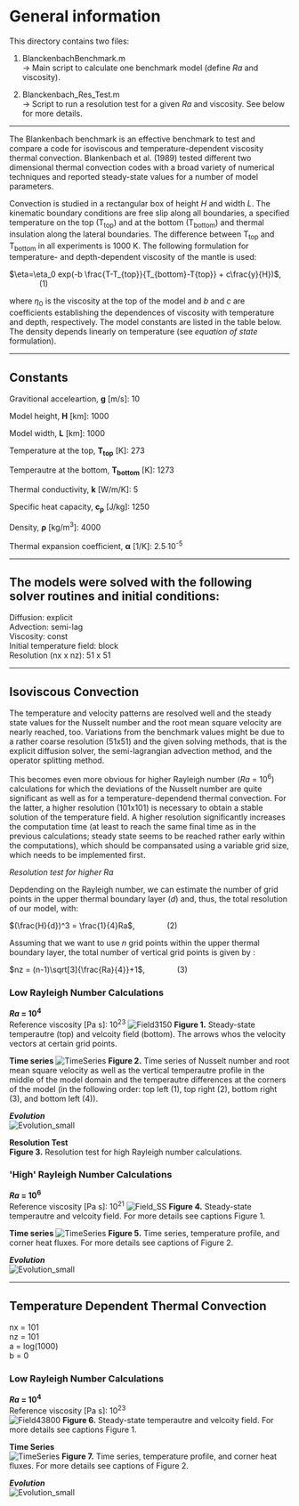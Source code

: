 # General information 

This directory contains two files: 

1. BlanckenbachBenchmark.m<br>
     -> Main script to calculate one benchmark model (define *Ra* and viscosity). 
   
3. Blanckenbach_Res_Test.m<br>
     -> Script to run a resolution test for a given *Ra* and viscosity. See below for more details. 

-------------------------------------------------------------

The Blankenbach benchmark is an effective benchmark to test and compare a code for isoviscous and temperature-dependent viscosity thermal convection. Blankenbach et al. (1989) tested different two dimensional thermal convection codes with a broad variety of numerical techniques and reported steady-state values for a number of model parameters. 

Convection is studied in a rectangular box of height *H* and width *L*. The kinematic boundary conditions are free slip along all boundaries, a specified temperature on the top (T<sub>top</sub>) and at the bottom (T<sub>bottom</sub>) and thermal insulation along the lateral boundaries. The difference between T<sub>top</sub> and T<sub>bottom</sub> in all experiments is 1000 K. The following formulation for temperature- and depth-dependent viscosity of the mantle is used: 

$\eta=\eta_0 exp(-b \frac{T-T_{top}}{T_{bottom}-T{top}} + c\frac{y}{H})$, &emsp; &emsp; &emsp; (1)

where $\eta_0$ is the viscosity at the top of the model and *b* and *c* are coefficients establishing the dependences of viscosity with temperature and depth, respectively. The model constants are listed in the table below. The density depends linearly on temperature (see *equation of state* formulation). 

--------------------------------------------------------------

## **Constants**
Gravitional acceleartion, **g** [m/s]: 10

Model height, **H** [km]: 1000

Model width, **L** [km]: 1000

Temperature at the top, **T<sub>top</sub>** [K]: 273

Temperautre at the bottom, **T<sub>bottom</sub>** [K]: 1273

Thermal conductivity, **k** [W/m/K]: 5

Specific heat capacity, **c<sub>p</sub>** [J/kg]: 1250

Density, **ρ** [kg/m<sup>3</sup>]: 4000

Thermal expansion coefficient, **α** [1/K]:	2.5∙10<sup>-5</sup>

--------------------------------------------------------------

## **The models were solved with the following solver routines and initial conditions:**

Diffusion: explicit<br>
Advection: semi-lag<br>
Viscosity: const<br>
Initial temperature field: block<br>
Resolution (nx x nz): 51 x 51<br>

--------------------------------------------------------------

## Isoviscous Convection

The temperature and velocity patterns are resolved well and the steady state values for the Nusselt number and the root mean square velocity are nearly reached, too. Variations from the benchmark values might be due to a rather coarse resolution (51x51) and the given solving methods, that is the explicit diffusion solver, the semi-lagrangian advection method, and the operator splitting method. 

This becomes even more obvious for higher Rayleigh number (*Ra* = 10<sup>6</sup>) calculations for which the deviations of the Nusselt number are quite significant as well as for a temperature-dependend thermal convection. For the latter, a higher resolution (101x101) is necessary to obtain a stable solution of the temperature field. A higher resolution significantly increases the computation time (at least to reach the same final time as in the previous calculations; steady state seems to be reached rather early within the computations), which should be compansated using a variable grid size, which needs to be implemented first. 

*Resolution test for higher Ra*

Depdending on the Rayleigh number, we can estimate the number of grid points in the upper thermal boundary layer (*d*) and, thus, the total resolution of our model, with:

$(\frac{H}{d})^3 = \frac{1}{4}Ra$, &emsp; &emsp; &emsp; (2)

Assuming that we want to use *n* grid points within the upper thermal boundary layer, the total number of vertical grid points is given by : 

$nz = (n-1)\sqrt[3]{\frac{Ra}{4}}+1$, &emsp; &emsp; &emsp; (3)

### Low Rayleigh Number Calculations

***Ra* = 10<sup>4</sup>**<br>
Reference viscosity [Pa s]: 10<sup>23</sup>
![Field3150](https://github.com/LukasFuchs/FDCSGm/assets/25866942/115d5bb6-3c3d-44a6-992a-b6606d7d5144)
**Figure 1.** Steady-state temperautre (top) and velcoity field (bottom). The arrows whos the velocity vectors at certain grid points.

**Time series**
![TimeSeries](https://github.com/LukasFuchs/FDCSGm/assets/25866942/7e7863a1-9360-41af-94a9-58f26065bb37)
**Figure 2.** Time series of Nusselt number and root mean square velocity as well as the vertical temperautre profile in the middle of the model domain and the temperautre differences at the corners of the model (in the following order: top left (1), top right (2), bottom right (3), and bottom left (4)).

***Evolution***<br>
![Evolution_small](https://github.com/LukasFuchs/FDCSGm/assets/25866942/fb4f6e36-29d7-4f2a-affa-3bca238ae59d)

**Resolution Test**<br>
**Figure 3.** Resolution test for high Rayleigh number calculations. 

### 'High' Rayleigh Number Calculations

***Ra* = 10<sup>6</sup>**<br>
Reference viscosity [Pa s]: 10<sup>21</sup>
![Field_SS](https://github.com/LukasFuchs/FDCSGm/assets/25866942/24db94dd-0c7d-4566-aac3-49a995cd3ff0)
**Figure 4.** Steady-state temperautre and velcoity field. For more details see captions Figure 1. 

**Time series**
![TimeSeries](https://github.com/LukasFuchs/FDCSGm/assets/25866942/0d87a365-3347-40a6-83d1-150ea76f34cd)
**Figure 5.** Time series, temperature profile, and corner heat fluxes. For more details see captions of Figure 2.

***Evolution***<br>
![Evolution_small](https://github.com/LukasFuchs/FDCSGm/assets/25866942/2cf47636-250b-4494-9f8c-c27fb24aac47)

--------------------------------------------------------------

## Temperature Dependent Thermal Convection<br>
nx = 101<br>
nz = 101<br>
a = log(1000)<br>
b = 0

### Low Rayleigh Number Calculations

***Ra* = 10<sup>4</sup>**<br>
Reference viscosity [Pa s]: 10<sup>23</sup><br>
![Field43800](https://github.com/LukasFuchs/FDCSGm/assets/25866942/d0c64608-e208-4ac3-912b-890e939a1644)
**Figure 6.**  Steady-state temperautre and velcoity field. For more details see captions Figure 1. 

**Time Series**<br>
![TimeSeries](https://github.com/LukasFuchs/FDCSGm/assets/25866942/a8d16cfe-739b-4233-be88-e06bb98a753f)
**Figure 7.** Time series, temperature profile, and corner heat fluxes. For more details see captions of Figure 2.

***Evolution***<br>
![Evolution_small](https://github.com/LukasFuchs/FDCSGm/assets/25866942/6dd49bc4-258c-4334-8d90-513984750067)




